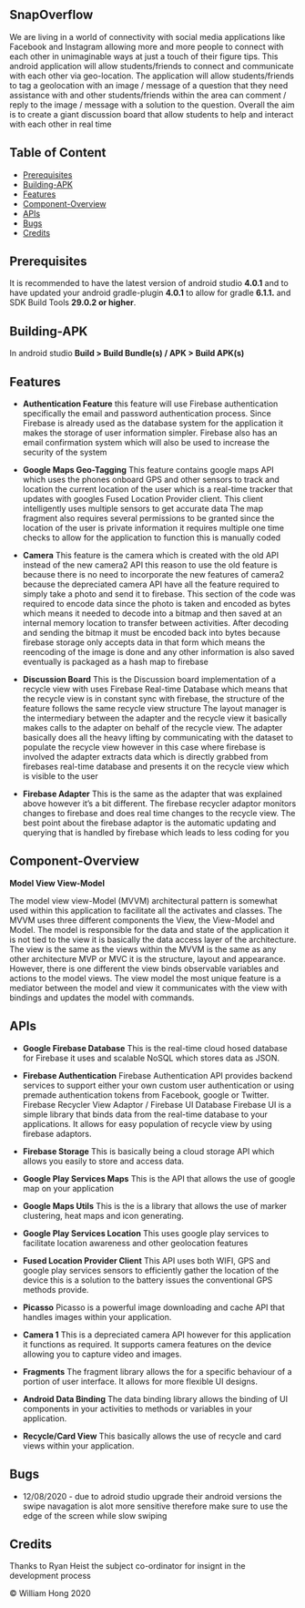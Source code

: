 ## SnapOverflow
We are living in a world of connectivity with social media applications like Facebook and Instagram
allowing more and more people to connect with each other in unimaginable ways at just a touch of
their figure tips. This android application will allow students/friends to connect and communicate with each other via geo-location. 
The application will allow students/friends to tag a geolocation with an image / message of a question that they need
assistance with and other students/friends within the area can comment / reply to the image /
message with a solution to the question. Overall the aim is to create a giant discussion board that
allow students to help and interact with each other in real time

## Table of Content 
* [Prerequisites](#prerequisites)
* [Building-APK](#building-apk)
* [Features](#features)
* [Component-Overview](#component-overview)
* [APIs](#apis)
* [Bugs](#bugs)
* [Credits](#credits)


## Prerequisites
It is recommended to have the latest version of android studio **4.0.1** and to have updated your android gradle-plugin **4.0.1** to allow for gradle **6.1.1.** and SDK Build Tools **29.0.2 or higher**.

## Building-APK
In android studio **Build > Build Bundle(s) / APK > Build APK(s)**

## Features
* **Authentication Feature** 
this feature will use Firebase authentication specifically the email and
password authentication process. Since Firebase is already used as the database system for the
application it makes the storage of user information simpler. Firebase also has an email confirmation
system which will also be used to increase the security of the system

* **Google Maps Geo-Tagging** 
This feature contains google maps API which uses the phones onboard GPS and other sensors to track
and location the current location of the user which is a real-time tracker that updates with googles
Fused Location Provider client. This client intelligently uses multiple sensors to get accurate data 
The map fragment also requires several permissions to be granted since the location of the user is
private information it requires multiple one time checks to allow for the application to function this is
manually coded

* **Camera** 
This feature is the camera which is created with the old API instead of the new camera2 API this reason
to use the old feature is because there is no need to incorporate the new features of camera2 because
the depreciated camera API have all the feature required to simply take a photo and send it to firebase.
This section of the code was required to encode data since the photo is taken and encoded as bytes
which means it needed to decode into a bitmap and then saved at an internal memory location to
transfer between activities. 
After decoding and sending the bitmap it must be encoded back into bytes because firebase storage
only accepts data in that form which means the reencoding of the image is done and any other
information is also saved eventually is packaged as a hash map to firebase

* **Discussion Board** 
This is the Discussion board implementation of a recycle view with uses
Firebase Real-time Database which means that the recycle view is in
constant sync with firebase, the structure of the feature follows the same
recycle view structure
The layout manager is the intermediary between the adapter and the
recycle view it basically makes calls to the adapter on behalf of the recycle
view.
The adapter basically does all the heavy lifting by communicating with the
dataset to populate the recycle view however in this case where firebase is involved the adapter
extracts data which is directly grabbed from firebases real-time database and presents it on the recycle
view which is visible to the user

* **Firebase Adapter** 
This is the same as the adapter that was explained above however it’s a bit different. The firebase
recycler adaptor monitors changes to firebase and does real time changes to the recycle view. The
best point about the firebase adaptor is the automatic updating and querying that is handled by
firebase which leads to less coding for you 

## Component-Overview
**Model View View-Model**

The model view view-Model (MVVM) architectural pattern is somewhat used within this application
to facilitate all the activates and classes. The MVVM uses three different components the View, the
View-Model and Model.
The model is responsible for the data and state of the application it is not tied to the view it is
basically the data access layer of the architecture.
The view is the same as the views within the MVVM is the same as any other architecture MVP or
MVC it is the structure, layout and appearance. However, there is one different the view binds
observable variables and actions to the model views.
The view model the most unique feature is a mediator between the model and view it
communicates with the view with bindings and updates the model with commands. 

## APIs
* **Google Firebase Database**
This is the real-time cloud hosed database for Firebase it uses and scalable NoSQL which stores data
as JSON.

* **Firebase Authentication**
Firebase Authentication API provides backend services to support either your own custom user
authentication or using premade authentication tokens from Facebook, google or Twitter.
Firebase Recycler View Adaptor / Firebase UI Database
Firebase UI is a simple library that binds data from the real-time database to your applications. It
allows for easy population of recycle view by using firebase adaptors.

* **Firebase Storage**
This is basically being a cloud storage API which allows you easily to store and access data.

* **Google Play Services Maps**
This is the API that allows the use of google map on your application

* **Google Maps Utils**
This is the is a library that allows the use of marker clustering, heat maps and icon generating.

* **Google Play Services Location**
This uses google play services to facilitate location awareness and other geolocation features

* **Fused Location Provider Client**
This API uses both WIFI, GPS and google play services sensors to efficiently gather the location of the
device this is a solution to the battery issues the conventional GPS methods provide.

* **Picasso**
Picasso is a powerful image downloading and cache API that handles images within your application.

* **Camera 1**
This is a depreciated camera API however for this application it functions as required. It supports
camera features on the device allowing you to capture video and images.

* **Fragments**
The fragment library allows the for a specific behaviour of a portion of user interface. It allows for
more flexible UI designs.

* **Android Data Binding**
The data binding library allows the binding of UI components in your activities to methods or
variables in your application.

* **Recycle/Card View**
This basically allows the use of recycle and card views within your application.

## Bugs
* 12/08/2020 - due to adroid studio upgrade their android versions the swipe navagation is alot more sensitive therefore make sure to use the edge of the screen while slow swiping

## Credits 
Thanks to Ryan Heist the subject co-ordinator for insignt in the development process

© William Hong 2020



 
